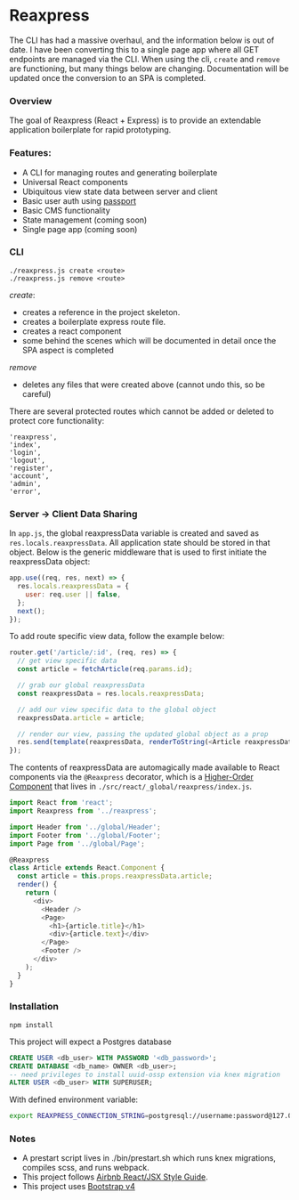 # Reaxpress

The CLI has had a massive overhaul, and the information below is out of date. I have been converting this to a single page app where all GET endpoints are managed via the CLI. When using the cli, `create` and `remove` are functioning, but many things below are changing. Documentation will be updated once the conversion to an SPA is completed.

### Overview

The goal of Reaxpress (React + Express) is to provide an extendable application boilerplate for rapid prototyping.

### Features:

 - A CLI for managing routes and generating boilerplate
 - Universal React components
 - Ubiquitous view state data between server and client
 - Basic user auth using [passport](http://passportjs.org/)
 - Basic CMS functionality
 - State management (coming soon)
 - Single page app (coming soon)

### CLI

```
./reaxpress.js create <route>
./reaxpress.js remove <route>
```

*create*:
 - creates a reference in the project skeleton.
 - creates a boilerplate express route file.
 - creates a react component
 - some behind the scenes which will be documented in detail once the SPA aspect is completed

*remove*
 - deletes any files that were created above (cannot undo this, so be careful)

There are several protected routes which cannot be added or deleted to protect core functionality:

    'reaxpress',
    'index',
    'login',
    'logout',
    'register',
    'account',
    'admin',
    'error',

### Server -> Client Data Sharing

In `app.js`, the global reaxpressData variable is created and saved as `res.locals.reaxpressData`. All application state should be stored in that object. Below is the generic middleware that is used to first initiate the reaxpressData object:

```javascript
app.use((req, res, next) => {
  res.locals.reaxpressData = {
    user: req.user || false,
  };
  next();
});
```

To add route specific view data, follow the example below:

```javascript
router.get('/article/:id', (req, res) => {
  // get view specific data
  const article = fetchArticle(req.params.id);

  // grab our global reaxpressData
  const reaxpressData = res.locals.reaxpressData;

  // add our view specific data to the global object
  reaxpressData.article = article;

  // render our view, passing the updated global object as a prop
  res.send(template(reaxpressData, renderToString(<Article reaxpressData={reaxpressData} />)));
});
```

The contents of reaxpressData are automagically made available to React components via the `@Reaxpress` decorator, which is a [Higher-Order Component](https://facebook.github.io/react/docs/higher-order-components.html) that lives in `./src/react/_global/reaxpress/index.js`.

```javascript
import React from 'react';
import Reaxpress from '../reaxpress';

import Header from '../global/Header';
import Footer from '../global/Footer';
import Page from '../global/Page';

@Reaxpress
class Article extends React.Component {
  const article = this.props.reaxpressData.article;
  render() {
    return (
      <div>
        <Header />
        <Page>
          <h1>{article.title}</h1>
          <div>{article.text}</div>
        </Page>
        <Footer />
      </div>
    );
  }
}
```

### Installation

```
npm install
```

This project will expect a Postgres database

```SQL
CREATE USER <db_user> WITH PASSWORD '<db_password>';
CREATE DATABASE <db_name> OWNER <db_user>;
-- need privileges to install uuid-ossp extension via knex migration
ALTER USER <db_user> WITH SUPERUSER;
```

With defined environment variable:

```bash
export REAXPRESS_CONNECTION_STRING=postgresql://username:password@127.0.0.1:5432/database
```

### Notes

 - A prestart script lives in ./bin/prestart.sh which runs knex migrations, compiles scss, and runs webpack.
 - This project follows [Airbnb React/JSX Style Guide](https://github.com/airbnb/javascript/tree/master/react).
 - This project uses [Bootstrap v4](https://v4-alpha.getbootstrap.com/)
